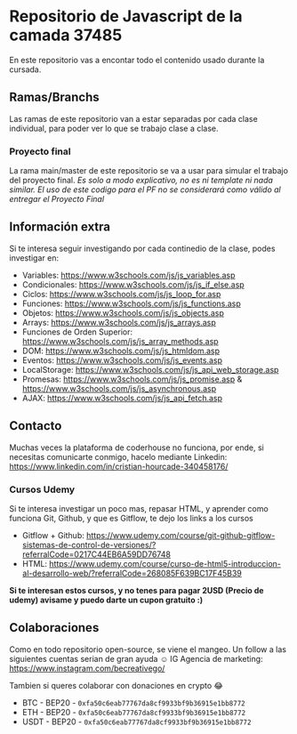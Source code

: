 # Repositorio de Javascript de la camada 37485

En este repositorio vas a encontar todo el contenido usado durante la cursada.

## Ramas/Branchs

Las ramas de este repositorio van a estar separadas por cada clase individual, para poder ver lo que se trabajo clase a clase.

### Proyecto final

La rama main/master de este repositorio se va a usar para simular el trabajo del proyecto final. *Es solo a modo explicativo, no es ni template ni nada similar. El uso de este codigo para el PF no se considerará como válido al entregar el Proyecto Final*


## Información extra

Si te interesa seguir investigando por cada continedio de la clase, podes investigar en:
* Variables: https://www.w3schools.com/js/js_variables.asp
* Condicionales: https://www.w3schools.com/js/js_if_else.asp
* Ciclos: https://www.w3schools.com/js/js_loop_for.asp
* Funciones: https://www.w3schools.com/js/js_functions.asp
* Objetos: https://www.w3schools.com/js/js_objects.asp
* Arrays: https://www.w3schools.com/js/js_arrays.asp
* Funciones de Orden Superior: https://www.w3schools.com/js/js_array_methods.asp
* DOM: https://www.w3schools.com/js/js_htmldom.asp
* Eventos: https://www.w3schools.com/js/js_events.asp
* LocalStorage: https://www.w3schools.com/js/js_api_web_storage.asp
* Promesas: https://www.w3schools.com/js/js_promise.asp & https://www.w3schools.com/js/js_asynchronous.asp
* AJAX: https://www.w3schools.com/js/js_api_fetch.asp

## Contacto

Muchas veces la plataforma de coderhouse no funciona, por ende, si necesitas comunicarte conmigo, hacelo mediante Linkedin: https://www.linkedin.com/in/cristian-hourcade-340458176/

### Cursos Udemy

Si te interesa investigar un poco mas, repasar HTML, y aprender como funciona Git, Github, y que es Gitflow, te dejo los links a los cursos
* Gitflow + Github: https://www.udemy.com/course/git-github-gitflow-sistemas-de-control-de-versiones/?referralCode=0217C44EB6A59DD76748
* HTML: https://www.udemy.com/course/curso-de-html5-introduccion-al-desarrollo-web/?referralCode=268085F639BC17F45B39

**Si te interesan estos cursos, y no tenes para pagar 2USD (Precio de udemy) avisame y puedo darte un cupon gratuito :)**
## Colaboraciones

Como en todo repositorio open-source, se viene el mangeo. Un follow a las siguientes cuentas serian de gran ayuda ☺
IG Agencia de marketing: https://www.instagram.com/becreativego/

Tambien si queres colaborar con donaciones en crypto 😂
* BTC - BEP20 - `0xfa50c6eab77767da8cf9933bf9b36915e1bb8772`
* ETH - BEP20 - `0xfa50c6eab77767da8cf9933bf9b36915e1bb8772`
* USDT - BEP20 - `0xfa50c6eab77767da8cf9933bf9b36915e1bb8772`
